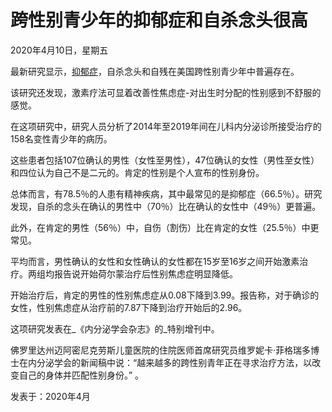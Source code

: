 # 跨性别青少年的抑郁症和自杀念头很高

2020年4月10日，星期五

最新研究显示，[抑郁症](https://www.drugs.com/condition/depression.html)，自杀念头和自残在美国跨性别青少年中普遍存在。

该研究还发现，激素疗法可显着改善性焦虑症-对出生时分配的性别感到不舒服的感觉。

在这项研究中，研究人员分析了2014年至2019年间在儿科内分泌诊所接受治疗的158名变性青少年的病历。

这些患者包括107位确认的男性（女性至男性），47位确认的女性（男性至女性）和四位认为自己不是二元的。肯定的性别是个人宣布的性别身份。

总体而言，有78.5％的人患有精神疾病，其中最常见的是抑郁症（66.5％）。研究发现，自杀的念头在确认的男性中（70％）比在确认的女性中（49％）更普遍。

此外，在肯定的男性（56％）中，自伤（割伤）比在肯定的女性（25.5％）中更常见。

平均而言，男性确认的女性和女性确认的女性都在15岁至16岁之间开始激素治疗。两组均报告说开始荷尔蒙治疗后性别焦虑症明显降低。

开始治疗后，肯定的男性的性别焦虑症从0.08下降到3.99。报告称，对于确诊的女性，性别焦虑症从治疗前的7.87下降到治疗开始后的2.96。

这项研究发表在_《内分泌学会杂志》的_特别增刊中。

佛罗里达州迈阿密尼克劳斯儿童医院的住院医师首席研究员维罗妮卡·菲格瑞多博士在内分泌学会的新闻稿中说：“越来越多的跨性别青年正在寻求治疗方法，以改变自己的身体并匹配性别身份。” 。

发表于：2020年4月
